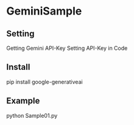 # GeminiSample

## Setting
Getting Gemini API-Key
Setting API-Key in Code

## Install
pip install google-generativeai

## Example
python Sample01.py

